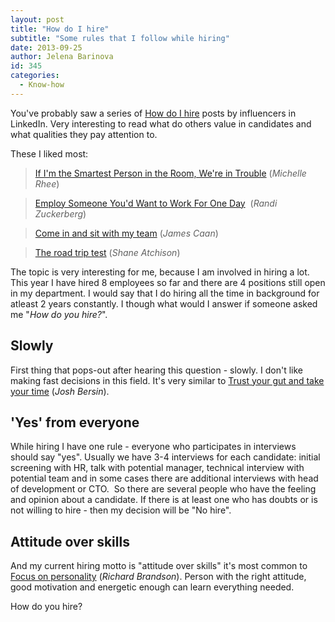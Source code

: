 ```yaml
---
layout: post
title: "How do I hire"
subtitle: "Some rules that I follow while hiring"
date: 2013-09-25
author: Jelena Barinova
id: 345
categories:
  - Know-how
---
```


You've probably saw a series of [How do I hire](https://www.linkedin.com/channels/how_I_hire?trk=prod-inf-hih-0924-inpostpromo) posts by influencers in LinkedIn. Very interesting to read what do others value in candidates and what qualities they pay attention to.

These I liked most:

>[If I'm the Smartest Person in the Room, We're in Trouble](https://www.linkedin.com/today/post/article/20130924104010-120446929-how-i-hire-if-i-m-the-smartest-person-in-the-room-we-re-in-trouble?trk=cha-feed-art-title-10000316) (_Michelle Rhee_)

>[Employ Someone You'd Want to Work For One Day](https://www.linkedin.com/today/post/article/20130924103240-8628736-how-i-hire-employ-someone-you-d-want-to-work-for-one-day?trk=cha-feed-art-title-10000316)  (_Randi Zuckerberg_)

>[Come in and sit with my team](https://www.linkedin.com/today/post/article/20130924100831-32175171-how-i-hire-come-in-and-sit-with-my-team?trk=cha-feed-art-title-10000316) (_James Caan_)

>[The road trip test](https://www.linkedin.com/today/post/article/20130924100248-224083-how-i-hire-the-road-trip-test?trk=cha-feed-art-title-10000316) (_Shane Atchison_)

The topic is very interesting for me, because I am involved in hiring a lot. This year I have hired 8 employees so far and there are 4 positions still open in my department. I would say that I do hiring all the time in background for atleast 2 years constantly. I though what would I answer if someone asked me "_How do you hire?_".

## Slowly

First thing that pops-out after hearing this question - slowly. I don't like making fast decisions in this field. It's very similar to [Trust your gut and take your time](https://www.linkedin.com/today/post/article/20130924094909-131079-how-i-hire-trust-your-gut-and-take-your-time?trk=cha-feed-art-title-10000316) (_Josh Bersin_).

## 'Yes' from everyone

While hiring I have one rule - everyone who participates in interviews should say "yes". Usually we have 3-4 interviews for each candidate: initial screening with HR, talk with potential manager, technical interview with potential team and in some cases there are additional interviews with head of development or CTO.  So there are several people who have the feeling and opinion about a candidate. If there is at least one who has doubts or is not willing to hire - then my decision will be "No hire".

## Attitude over skills

And my current hiring motto is "attitude over skills" it's most common to [Focus on personality](https://www.linkedin.com/today/post/article/20130923230007-204068115-how-i-hire-focus-on-personality?trk=cha-feed-art-title-10000316) (_Richard Brandson_). Person with the right attitude, good motivation and energetic enough can learn everything needed.

How do you hire?